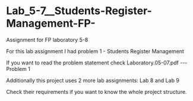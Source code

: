 # Lab_5-7__Students-Register-Management-FP-
Assignment for FP laboratory 5-8


For this lab assignment I had problem 1 - Students Register Management

If you want to read the problem statement check Laboratory.05-07.pdf --- Problem 1

Additionally this project uses 2 more lab assignments: Lab 8 and Lab 9

Check their requirements if you want to know the whole project structure.
